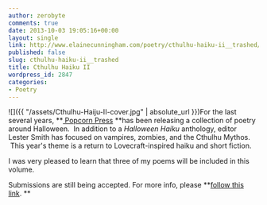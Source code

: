 ```yaml
---
author: zerobyte
comments: true
date: 2013-10-03 19:05:16+00:00
layout: single
link: http://www.elainecunningham.com/poetry/cthulhu-haiku-ii__trashed/
published: false
slug: cthulhu-haiku-ii__trashed
title: Cthulhu Haiku II
wordpress_id: 2847
categories:
- Poetry
---
```


![]({{ "/assets/Cthulhu-Haiju-II-cover.jpg" | absolute_url }})For the last several years, **[ Popcorn Press](http://www.popcornpress.com) **has been releasing a collection of poetry around Halloween.  In addition to a _Halloween Haiku_ anthology, editor Lester Smith has focused on vampires, zombies, and the Cthulhu Mythos.  This year's theme is a return to Lovecraft-inspired haiku and short fiction.

I was very pleased to learn that three of my poems will be included in this volume.

Submissions are still being accepted. For more info, please **[follow this link](http://www.CthulhuHaiku2.com/). **
